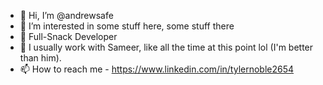 - 👋 Hi, I’m @andrewsafe
- 👀 I’m interested in some stuff here, some stuff there
- 🌱 Full-Snack Developer
- 💞️ I usually work with Sameer, like all the time at this point lol (I'm better than him).
- 📫 How to reach me - https://www.linkedin.com/in/tylernoble2654

<!---
andrewsafe/andrewsafe is a ✨ special ✨ repository because its `README.md` (this file) appears on your GitHub profile.
You can click the Preview link to take a look at your changes.
--->
